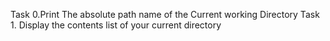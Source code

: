 Task 0.Print The absolute path name of the Current working Directory
Task 1. Display the contents list of your current directory

